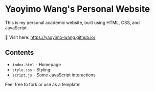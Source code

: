 # Yaoyimo Wang's Personal Website

This is my personal academic website, built using HTML, CSS, and JavaScript.

🔗 Visit here: https://yaoyimo-wang.github.io/

## Contents

- `index.html` - Homepage
- `style.css` - Styling
- `script.js` - Some JavaScript interactions

Feel free to fork or use as a template!
